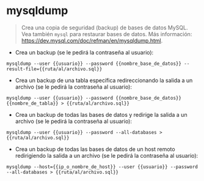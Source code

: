 # mysqldump

> Crea una copia de seguridad (backup) de bases de datos MySQL.
> Vea también `mysql` para restaurar bases de datos.
> Más información: <https://dev.mysql.com/doc/refman/en/mysqldump.html>.

- Crea un backup (se le pedirá la contraseña al usuario):

`mysqldump --user {{usuario}} --password {{nombre_base_de_datos}} --result-file={{ruta/al/archivo.sql}}`

- Crea un backup de una tabla específica redireccionando la salida a un archivo (se le pedirá la contraseña al usuario):

`mysqldump --user {{usuario}} --password {{nombre_base_de_datos}} {{nombre_de_tabla}} > {{ruta/al/archivo.sql}}`

- Crea un backup de todas las bases de datos y redirige la salida a un archivo (se le pedirá la contraseña al usuario):

`mysqldump --user {{usuario}} --password --all-databases > {{ruta/al/archivo.sql}}`

- Crea un backup de todas las bases de datos de un host remoto redirigiendo la salida a un archivo (se le pedirá la contraseña al usuario):

`mysqldump --host={{ip_o_nombre_de_host}} --user {{usuario}} --password --all-databases > {{ruta/al/archivo.sql}}`
